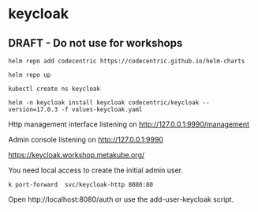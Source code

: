 # keycloak

## DRAFT - Do not use for workshops

`helm repo add codecentric https://codecentric.github.io/helm-charts`

`helm repo up`

`kubectl create ns keycloak`

`helm -n keycloak install keycloak codecentric/keycloak --version=17.0.3 -f values-keycloak.yaml`

Http management interface listening on http://127.0.0.1:9990/management

Admin console listening on http://127.0.0.1:9990

https://keycloak.workshop.metakube.org/

You need local access to create the initial admin user.

`k port-forward  svc/keycloak-http 8080:80`

Open http://localhost:8080/auth
or use the add-user-keycloak script.
